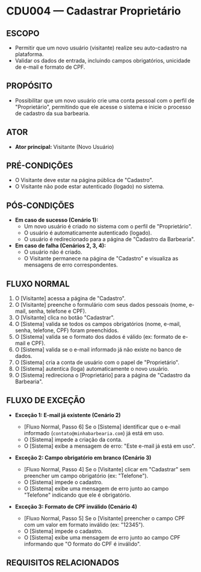 # CDU004 — Cadastrar Proprietário

## ESCOPO

- Permitir que um novo usuário (visitante) realize seu auto-cadastro na plataforma.
- Validar os dados de entrada, incluindo campos obrigatórios, unicidade de e-mail e formato de CPF.

## PROPÓSITO

- Possibilitar que um novo usuário crie uma conta pessoal com o perfil de "Proprietário", permitindo que ele acesse o sistema e inicie o processo de cadastro da sua barbearia.

## ATOR

- **Ator principal:** Visitante (Novo Usuário)

## PRÉ-CONDIÇÕES

- O Visitante deve estar na página pública de "Cadastro".
- O Visitante não pode estar autenticado (logado) no sistema.

## PÓS-CONDIÇÕES

- **Em caso de sucesso (Cenário 1):**
    - Um novo usuário é criado no sistema com o perfil de "Proprietário".
    - O usuário é automaticamente autenticado (logado).
    - O usuário é redirecionado para a página de "Cadastro da Barbearia".
- **Em caso de falha (Cenários 2, 3, 4):**
    - O usuário não é criado.
    - O Visitante permanece na página de "Cadastro" e visualiza as mensagens de erro correspondentes.

## FLUXO NORMAL

1.  O [Visitante] acessa a página de "Cadastro".
2.  O [Visitante] preenche o formulário com seus dados pessoais (nome, e-mail, senha, telefone e CPF).
3.  O [Visitante] clica no botão "Cadastrar".
4.  O [Sistema] valida se todos os campos obrigatórios (nome, e-mail, senha, telefone, CPF) foram preenchidos.
5.  O [Sistema] valida se o formato dos dados é válido (ex: formato de e-mail e CPF).
6.  O [Sistema] valida se o e-mail informado já não existe no banco de dados.
7.  O [Sistema] cria a conta de usuário com o papel de "Proprietário".
8.  O [Sistema] autentica (loga) automaticamente o novo usuário.
9.  O [Sistema] redireciona o [Proprietário] para a página de "Cadastro da Barbearia".

## FLUXO DE EXCEÇÃO

- **Exceção 1: E-mail já existente (Cenário 2)**
    - [Fluxo Normal, Passo 6] Se o [Sistema] identificar que o e-mail informado (`contato@minhabarbearia.com`) já está em uso.
    - O [Sistema] impede a criação da conta.
    - O [Sistema] exibe a mensagem de erro: "Este e-mail já está em uso".

- **Exceção 2: Campo obrigatório em branco (Cenário 3)**
    - [Fluxo Normal, Passo 4] Se o [Visitante] clicar em "Cadastrar" sem preencher um campo obrigatório (ex: "Telefone").
    - O [Sistema] impede o cadastro.
    - O [Sistema] exibe uma mensagem de erro junto ao campo "Telefone" indicando que ele é obrigatório.

- **Exceção 3: Formato de CPF inválido (Cenário 4)**
    - [Fluxo Normal, Passo 5] Se o [Visitante] preencher o campo CPF com um valor em formato inválido (ex: "12345").
    - O [Sistema] impede o cadastro.
    - O [Sistema] exibe uma mensagem de erro junto ao campo CPF informando que "O formato do CPF é inválido".

## REQUISITOS RELACIONADOS
